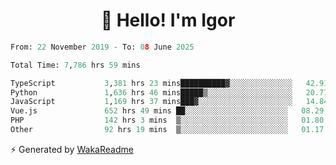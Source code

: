 <h1 align="center">👋 Hello! I'm Igor</h1>

<!--START_SECTION:waka-->

```python
From: 22 November 2019 - To: 08 June 2025

Total Time: 7,786 hrs 59 mins

TypeScript           3,381 hrs 23 mins██████████▓░░░░░░░░░░░░░░   42.91 %
Python               1,636 hrs 46 mins█████▒░░░░░░░░░░░░░░░░░░░   20.77 %
JavaScript           1,169 hrs 37 mins███▓░░░░░░░░░░░░░░░░░░░░░   14.84 %
Vue.js               652 hrs 49 mins ██░░░░░░░░░░░░░░░░░░░░░░░   08.29 %
PHP                  142 hrs 3 mins  ▒░░░░░░░░░░░░░░░░░░░░░░░░   01.80 %
Other                92 hrs 19 mins  ▒░░░░░░░░░░░░░░░░░░░░░░░░   01.17 %
```

<!--END_SECTION:waka-->

⚡ Generated by [WakaReadme](https://github.com/athul/waka-readme)
